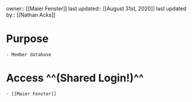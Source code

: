 owner:: [[Maier Fenster]]
last updated:: [[August 31st, 2020]]
last updated by:: [[Nathan Acks]]
# Purpose
    - Member database
# Access ^^(Shared Login!)^^
    - [[Maier Fenster]]
